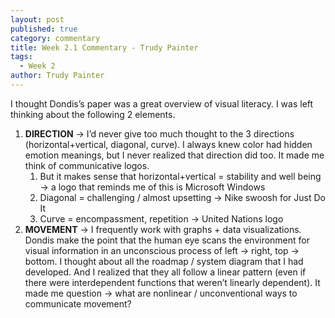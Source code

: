 ```yaml
---
layout: post
published: true
category: commentary
title: Week 2.1 Commentary - Trudy Painter
tags:
  - Week 2
author: Trudy Painter
---
```

I thought Dondis’s paper was a great overview of visual literacy. I was left thinking about the following 2 elements.

1. **DIRECTION** → I’d never give too much thought to the 3 directions (horizontal+vertical, diagonal, curve). I always knew color had hidden emotion meanings, but I never realized that direction did too. It made me think of communicative logos.
    1. But it makes sense that horizontal+vertical = stability and well being → a logo that reminds me of this is Microsoft Windows
    2. Diagonal = challenging / almost upsetting → Nike swoosh for Just Do It
    3. Curve = encompassment, repetition → United Nations logo
2. **MOVEMENT** → I frequently work with graphs + data visualizations. Dondis make the point that the human eye scans the environment for visual information in an unconscious process of left → right, top → bottom. I thought about all the roadmap / system diagram that I had developed. And I realized that they all follow a linear pattern (even if there were interdependent functions that weren’t linearly dependent). It made me question → what are nonlinear / unconventional ways to communicate movement?
